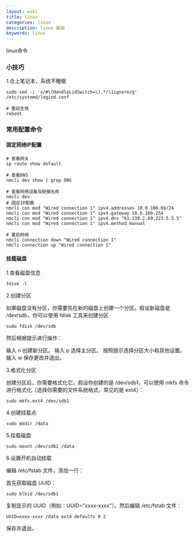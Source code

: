 ```yaml
---
layout: wiki
title: linux
categories: linux
description: linux 基础
keywords: linux
---
```


linux命令


### 小技巧

1.合上笔记本，系统不睡眠
```shell
sudo sed -i 's/#\(HandleLidSwitch=\).*/\1ignore/g' /etc/systemd/logind.conf

# 重启生效
reboot
```

### 常用配置命令

#### 固定网络IP配置
```shell
# 查看网关
ip route show default

# 查看DNS
nmcli dev show | grep DNS

# 查看网络设备及链接名称
nmcli dev
# 固定IP配置
nmcli con mod "Wired connection 1" ipv4.addresses 10.0.100.69/24
nmcli con mod "Wired connection 1" ipv4.gateway 10.0.100.254
nmcli con mod "Wired connection 1" ipv4.dns "61.139.2.69,223.5.5.5"
nmcli con mod "Wired connection 1" ipv4.method manual

# 重启网络
nmcli connection down "Wired connection 1"
nmcli connection up "Wired connection 1"
```

#### 挂载磁盘

1.查看磁盘信息

```shell
fdisk -l
```

2.创建分区

如果磁盘没有分区，你需要先在新的磁盘上创建一个分区。假设新磁盘是 /dev/sdb，你可以使用 fdisk 工具来创建分区

```shell
sudo fdisk /dev/sdb
```

然后根据提示进行操作：

输入 n 创建新分区。
输入 p 选择主分区。
按照提示选择分区大小和其他设置。
输入 w 保存更改并退出。

3.格式化分区

创建分区后，你需要格式化它。假设你创建的是 /dev/sdb1，可以使用 mkfs 命令进行格式化（选择你需要的文件系统格式，常见的是 ext4）：

```shell
sudo mkfs.ext4 /dev/sdb1
```

4.创建挂载点

```shell
sudo mkdir /data
```

5.挂载磁盘

```shell
sudo mount /dev/sdb1 /data
```

6.设置开机自动挂载

编辑 /etc/fstab 文件，添加一行：

首先获取磁盘 UUID：

```shell
sudo blkid /dev/sdb1
```

复制显示的 UUID（例如：UUID="xxxx-xxxx"）。然后编辑 /etc/fstab 文件：

```shell
UUID=xxxx-xxxx /data ext4 defaults 0 2
```

保存并退出。